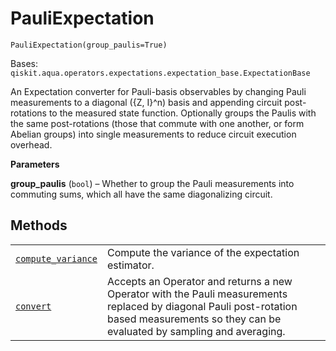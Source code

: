 # PauliExpectation

<span id="undefined" />

`PauliExpectation(group_paulis=True)`

Bases: `qiskit.aqua.operators.expectations.expectation_base.ExpectationBase`

An Expectation converter for Pauli-basis observables by changing Pauli measurements to a diagonal (\{Z, I}^n) basis and appending circuit post-rotations to the measured state function. Optionally groups the Paulis with the same post-rotations (those that commute with one another, or form Abelian groups) into single measurements to reduce circuit execution overhead.

**Parameters**

**group\_paulis** (`bool`) – Whether to group the Pauli measurements into commuting sums, which all have the same diagonalizing circuit.

## Methods

|                                                                                                                                                                                                                                        |                                                                                                                                                                                            |
| -------------------------------------------------------------------------------------------------------------------------------------------------------------------------------------------------------------------------------------- | ------------------------------------------------------------------------------------------------------------------------------------------------------------------------------------------ |
| [`compute_variance`](qiskit.aqua.operators.expectations.PauliExpectation.compute_variance#qiskit.aqua.operators.expectations.PauliExpectation.compute_variance "qiskit.aqua.operators.expectations.PauliExpectation.compute_variance") | Compute the variance of the expectation estimator.                                                                                                                                         |
| [`convert`](qiskit.aqua.operators.expectations.PauliExpectation.convert#qiskit.aqua.operators.expectations.PauliExpectation.convert "qiskit.aqua.operators.expectations.PauliExpectation.convert")                                     | Accepts an Operator and returns a new Operator with the Pauli measurements replaced by diagonal Pauli post-rotation based measurements so they can be evaluated by sampling and averaging. |
